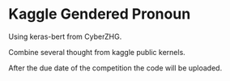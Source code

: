 # Kaggle Gendered Pronoun
<p>Using keras-bert from CyberZHG.
<p>Combine several thought from kaggle public kernels.
<p>After the due date of the competition the code will be uploaded.
